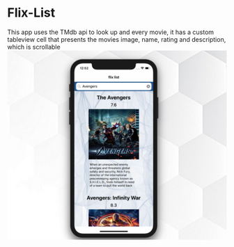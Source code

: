 # Flix-List
This app uses the TMdb api to look up and every movie, it has a custom tableview cell that presents the movies image, name, rating and description, which is scrollable
![alt text](https://github.com/markyvarna/Flix-List/blob/master/Screen%20Shot%202018-12-07%20at%2012.52.36%20AM.png)
